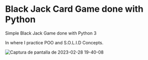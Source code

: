 # Black Jack Card Game done with Python

Simple Black Jack Game done with Python 3 

In where I practice POO and S.O.L.I.D Concepts.

![Captura de pantalla de 2023-02-28 19-40-08](https://user-images.githubusercontent.com/26005028/221998586-c51cd417-5bc5-4754-a723-a014221070b0.png)

